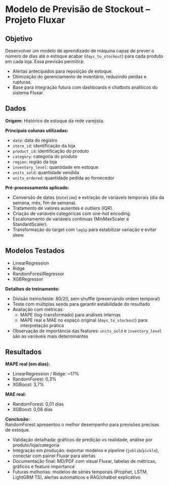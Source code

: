 # Modelo de Previsão de Stockout – Projeto Fluxar

## Objetivo
Desenvolver um modelo de aprendizado de máquina capaz de prever o número de dias até o estoque acabar (`days_to_stockout`) para cada produto em cada loja. Essa previsão permitirá:

- Alertas antecipados para reposição de estoque.
- Otimização do gerenciamento de inventário, reduzindo perdas e rupturas.
- Base para integração futura com dashboards e chatbots analíticos do sistema Fluxar.

## Dados

**Origem:** Histórico de estoque da rede varejista.

**Principais colunas utilizadas:**

- `date`: data do registro
- `store_id`: identificação da loja
- `product_id`: identificação do produto
- `category`: categoria do produto
- `region`: região da loja
- `inventory_level`: quantidade em estoque
- `units_sold`: quantidade vendida
- `units_ordered`: quantidade pedida ao fornecedor

**Pré-processamento aplicado:**

- Conversão de datas (`datetime`) e extração de variáveis temporais (dia da semana, mês, fim de semana).
- Tratamento de valores ausentes e outliers (IQR).
- Criação de variáveis categóricas com one-hot encoding.
- Escalonamento de variáveis contínuas (MinMaxScaler e StandardScaler).
- Transformação do target com `log1p` para estabilizar variação e evitar skew.

## Modelos Testados

- LinearRegression
- Ridge
- RandomForestRegressor
- XGBRegressor

**Detalhes de treinamento:**

- Divisão treino/teste: 80/20, sem shuffle (preservando ordem temporal)
- Teste com múltiplas seeds para garantir estabilidade do resultado
- Avaliação com métricas:
  - MAPE (log-transformado) para análises internas
  - MAPE real e MAE no espaço original (`days_to_stockout`) para interpretação prática
- Observação de importância das features: `units_sold` e `inventory_level` são as variáveis mais determinantes

## Resultados

**MAPE real (em dias):**

- LinearRegression / Ridge: ~17%
- RandomForest: 0,3%
- XGBoost: 3,7%

**MAE real:**

- RandomForest: 0,01 dias
- XGBoost: 0,08 dias

**Conclusão:**  
RandomForest apresentou o melhor desempenho para previsões precisas de estoque.

- Validação detalhada: gráficos de predição vs realidade, análise por produto/loja/categoria
- Integração em produção: exportar modelos e pipeline (`joblib`/`pickle`), conectar com painel Fluxar para alertas
- Documentação final: MD/PDF com visual Fluxar, tabelas de métricas, gráficos e feature importance
- Futuras melhorias: modelos de séries temporais (Prophet, LSTM, LightGBM TS), alertas automáticos e RAG/chatbot explicativo
